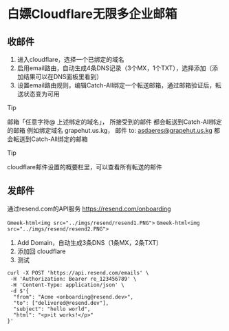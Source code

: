 # 白嫖Cloudflare无限多企业邮箱

## 收邮件
1. 进入cloudflare，选择一个已绑定的域名
2. 启用email路由，自动生成4条DNS记录（3个MX，1个TXT），选择添加（添加结果可以在DNS面板里看到）
3. 设置email路由规则，编辑Catch-All绑定一个転送邮箱，通过邮箱验证后，転送状态变为可用

> [!TIP]
> 邮箱「任意字符@ 上述绑定的域名」， 所接受到的邮件 都会転送到Catch-All绑定的邮箱
> 例如绑定域名 grapehut.us.kg， 邮件 to:  asdaeres@grapehut.us.kg    都会転送到Catch-All绑定的邮箱

> [!TIP]
> cloudflare邮件设置的概要栏里，可以查看所有転送的邮件



## 发邮件
通过resend.com的API服务  https://resend.com/onboarding

`Gmeek-html<img src="../imgs/resend/resend1.PNG">`
`Gmeek-html<img src="../imgs/resend/resend2.PNG">`



1. Add Domain，自动生成3条DNS（1条MX，2条TXT）
2. 添加回 cloudflare
3. 测试
```
curl -X POST 'https://api.resend.com/emails' \
 -H 'Authorization: Bearer re_123456789' \
 -H 'Content-Type: application/json' \
 -d $'{
  "from": "Acme <onboarding@resend.dev>",
  "to": ["delivered@resend.dev"],
  "subject": "hello world",
  "html": "<p>it works!</p>"
}'
```